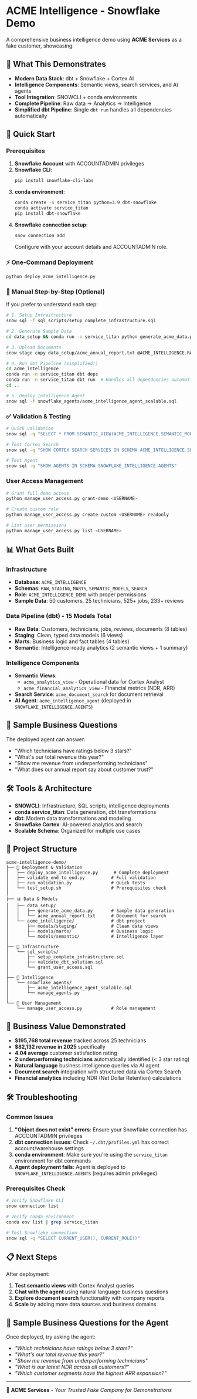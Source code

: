 # ACME Intelligence - Snowflake Demo

A comprehensive business intelligence demo using **ACME Services** as a fake customer, showcasing:

## 🎯 **What This Demonstrates**

- **Modern Data Stack**: dbt + Snowflake + Cortex AI
- **Intelligence Components**: Semantic views, search services, and AI agents  
- **Tool Integration**: SNOWCLI + conda environments
- **Complete Pipeline**: Raw data → Analytics → Intelligence
- **Simplified dbt Pipeline**: Single `dbt run` handles all dependencies automatically

## 🚀 **Quick Start**

### Prerequisites

1. **Snowflake Account** with ACCOUNTADMIN privileges
2. **Snowflake CLI**: 
   ```bash
   pip install snowflake-cli-labs
   ```
3. **conda environment**:
   ```bash
   conda create -n service_titan python=3.9 dbt-snowflake
   conda activate service_titan
   pip install dbt-snowflake
   ```
4. **Snowflake connection setup**:
   ```bash
   snow connection add
   ```
   Configure with your account details and ACCOUNTADMIN role.

### ⚡ One-Command Deployment
```bash
python deploy_acme_intelligence.py
```

### 🔧 Manual Step-by-Step (Optional)
If you prefer to understand each step:

```bash
# 1. Setup Infrastructure
snow sql -f sql_scripts/setup_complete_infrastructure.sql

# 2. Generate Sample Data  
cd data_setup && conda run -n service_titan python generate_acme_data.py && cd ..

# 3. Upload Documents
snow stage copy data_setup/acme_annual_report.txt @ACME_INTELLIGENCE.RAW.ACME_STG

# 4. Run dbt Pipeline (simplified!)
cd acme_intelligence
conda run -n service_titan dbt deps
conda run -n service_titan dbt run  # Handles all dependencies automatically!
cd ..

# 5. Deploy Intelligence Agent
snow sql -f snowflake_agents/acme_intelligence_agent_scalable.sql
```

### ✅ Validation & Testing
```bash
# Quick validation
snow sql -q "SELECT * FROM SEMANTIC_VIEW(ACME_INTELLIGENCE.SEMANTIC_MODELS.acme_analytics_view METRICS technician_count, total_revenue_sum)"

# Test Cortex Search
snow sql -q "SHOW CORTEX SEARCH SERVICES IN SCHEMA ACME_INTELLIGENCE.SEARCH"

# Test Agent
snow sql -q "SHOW AGENTS IN SCHEMA SNOWFLAKE_INTELLIGENCE.AGENTS"
```

### User Access Management
```bash
# Grant full demo access
python manage_user_access.py grant-demo <USERNAME>

# Create custom role
python manage_user_access.py create-custom <USERNAME> readonly

# List user permissions
python manage_user_access.py list <USERNAME>
```

## 📊 **What Gets Built**

### Infrastructure
- **Database**: `ACME_INTELLIGENCE`
- **Schemas**: `RAW`, `STAGING`, `MARTS`, `SEMANTIC_MODELS`, `SEARCH` 
- **Role**: `ACME_INTELLIGENCE_DEMO` with proper permissions
- **Sample Data**: 50 customers, 25 technicians, 525+ jobs, 233+ reviews

### Data Pipeline (dbt) - **15 Models Total**
- **Raw Data**: Customers, technicians, jobs, reviews, documents (8 tables)
- **Staging**: Clean, typed data models (6 views) 
- **Marts**: Business logic and fact tables (4 tables)
- **Semantic**: Intelligence-ready analytics (2 semantic views + 1 summary)

### Intelligence Components
- **Semantic Views**: 
  - `acme_analytics_view` - Operational data for Cortex Analyst
  - `acme_financial_analytics_view` - Financial metrics (NDR, ARR)
- **Search Service**: `acme_document_search` for document retrieval
- **AI Agent**: `acme_intelligence_agent` (deployed in `SNOWFLAKE_INTELLIGENCE.AGENTS`)

## 🧪 **Sample Business Questions**

The deployed agent can answer:
- "Which technicians have ratings below 3 stars?"
- "What's our total revenue this year?" 
- "Show me revenue from underperforming technicians"
- "What does our annual report say about customer trust?"

## 🛠️ **Tools & Architecture**

- **SNOWCLI**: Infrastructure, SQL scripts, intelligence deployments
- **conda service_titan**: Data generation, dbt transformations
- **dbt**: Modern data transformations and modeling
- **Snowflake Cortex**: AI-powered analytics and search
- **Scalable Schema**: Organized for multiple use cases

## 📁 **Project Structure**

```
acme-intelligence-demo/
├── 🔧 Deployment & Validation
│   ├── deploy_acme_intelligence.py      # Complete deployment
│   ├── validate_end_to_end.py          # Full validation
│   ├── run_validation.py               # Quick tests
│   └── test_setup.sh                   # Prerequisites check
│
├── 📊 Data & Models  
│   ├── data_setup/
│   │   ├── generate_acme_data.py       # Sample data generation
│   │   └── acme_annual_report.txt      # Document for search
│   └── acme_intelligence/              # dbt project
│       ├── models/staging/             # Clean data views
│       ├── models/marts/               # Business logic
│       └── models/semantic/            # Intelligence layer
│
├── 💾 Infrastructure
│   └── sql_scripts/
│       ├── setup_complete_infrastructure.sql
│       ├── validate_dbt_solution.sql
│       └── grant_user_access.sql
│
├── 🧠 Intelligence
│   └── snowflake_agents/
│       ├── acme_intelligence_agent_scalable.sql
│       └── manage_agents.py
│
└── 👥 User Management
    └── manage_user_access.py           # Role management
```

## 🎯 **Business Value Demonstrated**

- **$195,768 total revenue** tracked across 25 technicians  
- **$82,132 revenue in 2025** specifically 
- **4.04 average** customer satisfaction rating
- **2 underperforming technicians** automatically identified (< 3 star rating)
- **Natural language** business intelligence queries via AI agent
- **Document search** integration with structured data via Cortex Search
- **Financial analytics** including NDR (Net Dollar Retention) calculations


## 🛠️ **Troubleshooting**

### Common Issues

1. **"Object does not exist" errors**: Ensure your Snowflake connection has ACCOUNTADMIN privileges
2. **dbt connection issues**: Check `~/.dbt/profiles.yml` has correct account/warehouse settings
3. **conda environment**: Make sure you're using the `service_titan` environment for dbt commands
4. **Agent deployment fails**: Agent is deployed to `SNOWFLAKE_INTELLIGENCE.AGENTS` (requires admin privileges)

### Prerequisites Check
```bash
# Verify Snowflake CLI
snow connection list

# Verify conda environment
conda env list | grep service_titan

# Test Snowflake connection
snow sql -q "SELECT CURRENT_USER(), CURRENT_ROLE()"
```

## 📋 **Next Steps**

After deployment:
1. **Test semantic views** with Cortex Analyst queries
2. **Chat with the agent** using natural language business questions
3. **Explore document search** functionality with company reports  
4. **Scale** by adding more data sources and business domains

## 🧪 **Sample Business Questions for the Agent**

Once deployed, try asking the agent:
- *"Which technicians have ratings below 3 stars?"*
- *"What's our total revenue this year?"*
- *"Show me revenue from underperforming technicians"*  
- *"What is our latest NDR across all customers?"*
- *"Which customer segments have the highest ARR expansion?"*

---

🏢 **ACME Services** - *Your Trusted Fake Company for Demonstrations*
